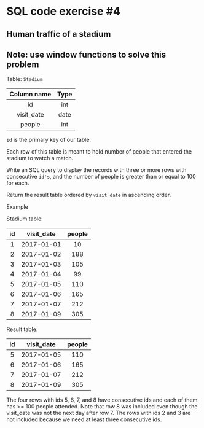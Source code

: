 # SQL code exercise #4

## Human traffic of a stadium

## Note: use window functions to solve this problem

Table: `Stadium`

| Column name | Type |
| :---------: | :--: |
|     id      | int  |
| visit_date  | date |
|   people    | int  |

`id` is the primary key of our table.

Each row of this table is meant to hold number of people that entered the stadium to watch a match.

Write an SQL query to display the records with three or more rows with consecutive `id's`, and the number of people is greater than or equal to 100 for each.

Return the result table ordered by `visit_date` in ascending order.

Example

Stadium table:

| id  | visit_date | people |
| :-: | :--------: | :----: |
|  1  | 2017-01-01 |   10   |
|  2  | 2017-01-02 |  188   |
|  3  | 2017-01-03 |  105   |
|  4  | 2017-01-04 |   99   |
|  5  | 2017-01-05 |  110   |
|  6  | 2017-01-06 |  165   |
|  7  | 2017-01-07 |  212   |
|  8  | 2017-01-09 |  305   |

Result table:

| id  | visit_date | people |
| :-: | :--------: | :----: |
|  5  | 2017-01-05 |  110   |
|  6  | 2017-01-06 |  165   |
|  7  | 2017-01-07 |  212   |
|  8  | 2017-01-09 |  305   |

The four rows with ids 5, 6, 7, and 8 have consecutive ids and each of them has >= 100 people attended. Note that row 8 was included even though the visit_date was not the next day after row 7.
The rows with ids 2 and 3 are not included because we need at least three consecutive ids.
